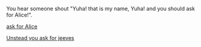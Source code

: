 You hear someone shout "Yuha! that is my name, Yuha! and you should ask for Alice!".

[ask for Alice](ask-to-alice/ask-to-alice.md)

[Unstead you ask for jeeves](www.askjeeves.com/)
 
